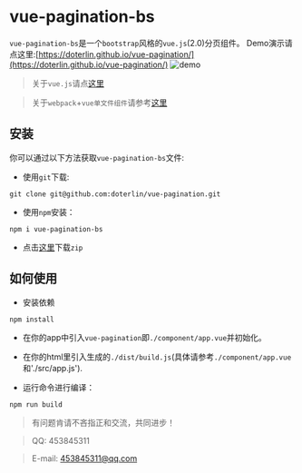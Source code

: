 # vue-pagination-bs
`vue-pagination-bs`是一个`bootstrap`风格的`vue.js`(2.0)分页组件。
Demo演示请点这里:[https://doterlin.github.io/vue-pagination/](https://doterlin.github.io/vue-pagination/)
![demo](https://github.com/doterlin/vue-pagination/blob/master/img/demo.png)

> 关于`vue.js`请点[这里](https://cn.vuejs.org/v2/guide/index.html)

> 关于`webpack`+`vue单文件组件`请参考[这里](https://cn.vuejs.org/v2/guide/single-file-components.html)

## 安装
你可以通过以下方法获取`vue-pagination-bs`文件:

+ 使用`git`下载:
```
git clone git@github.com:doterlin/vue-pagination.git
```

+ 使用`npm`安装：
```
npm i vue-pagination-bs
```
+ 点击[这里](https://github.com/doterlin/vue-pagination/archive/master.zip)下载`zip`

## 如何使用
+ 安装依赖
```
npm install
```
+ 在你的app中引入`vue-pagination`即`./component/app.vue`并初始化。

+ 在你的html里引入生成的`./dist/build.js`(具体请参考`./component/app.vue`和'./src/app.js').

+ 运行命令进行编译：
```
npm run build
```

> 有问题肯请不吝指正和交流，共同进步！

> QQ: 453845311

> E-mail: 453845311@qq.com
